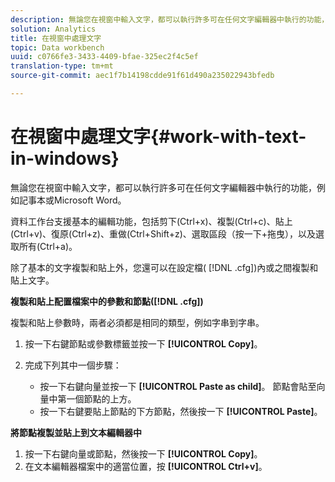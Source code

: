 ```yaml
---
description: 無論您在視窗中輸入文字，都可以執行許多可在任何文字編輯器中執行的功能，例如記事本或Microsoft Word。
solution: Analytics
title: 在視窗中處理文字
topic: Data workbench
uuid: c0766fe3-3433-4409-bfae-325ec2f4c5ef
translation-type: tm+mt
source-git-commit: aec1f7b14198cdde91f61d490a235022943bfedb

---
```



# 在視窗中處理文字{#work-with-text-in-windows}

無論您在視窗中輸入文字，都可以執行許多可在任何文字編輯器中執行的功能，例如記事本或Microsoft Word。

資料工作台支援基本的編輯功能，包括剪下(Ctrl+x)、複製(Ctrl+c)、貼上(Ctrl+v)、復原(Ctrl+z)、重做(Ctrl+Shift+z)、選取區段（按一下+拖曳），以及選取所有(Ctrl+a)。

除了基本的文字複製和貼上外，您還可以在設定檔( [!DNL .cfg])內或之間複製和貼上文字。

**複製和貼上配置檔案中的參數和節點([!DNL .cfg])**

複製和貼上參數時，兩者必須都是相同的類型，例如字串到字串。

1. 按一下右鍵節點或參數標籤並按一下 **[!UICONTROL Copy]**。
1. 完成下列其中一個步驟：

   * 按一下右鍵向量並按一下 **[!UICONTROL Paste as child]**。 節點會貼至向量中第一個節點的上方。
   * 按一下右鍵要貼上節點的下方節點，然後按一下 **[!UICONTROL Paste]**。

**將節點複製並貼上到文本編輯器中**

1. 按一下右鍵向量或節點，然後按一下 **[!UICONTROL Copy]**。
1. 在文本編輯器檔案中的適當位置，按 **[!UICONTROL Ctrl+v]**。

